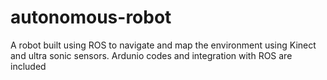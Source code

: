 # autonomous-robot

A robot built using ROS to navigate and map the environment using Kinect and ultra sonic sensors. Ardunio codes and integration with ROS are included
